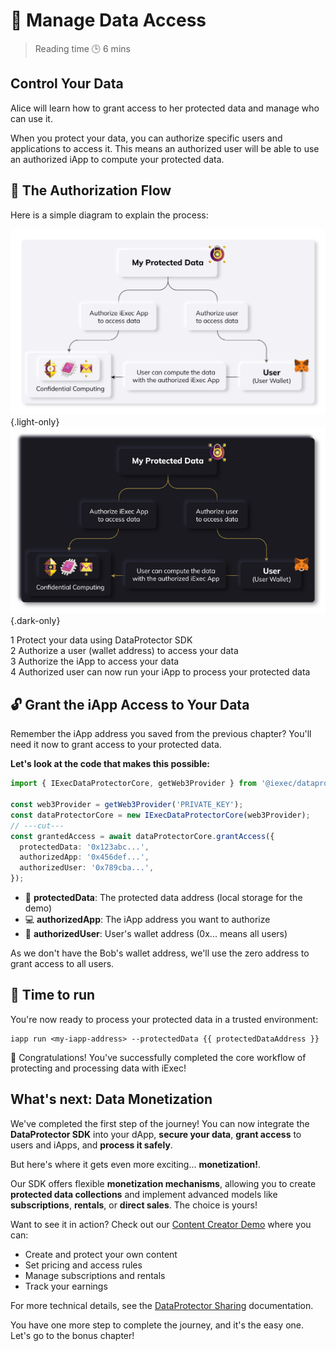 <script setup>
//TODO: Fix it
// import GrantAccess from '../../modules/helloWorld/GrantAccess.vue';
// import { useWalletConnection } from '../../hooks/useWalletConnection.vue';

// const { protectedDataAddress } = useWalletConnection();
</script>

# 🔑 Manage Data Access

> Reading time 🕒 6 mins

<div class="bg-gradient-to-r from-[#fcd15a] to-[#ffad4d] rounded-[6px] px-8 pb-4 text-gray-800 max-w-3xl mx-auto mb-6">
  <h2 class="text-2xl font-bold mt-0 border-none">Control Your Data</h2>
  <p>Alice will learn how to grant access to her protected data and manage who can use it.</p>
</div>

<div class="bg-gradient-to-r from-fuchsia-400/10 to-fuchsia-400/5 rounded-[6px] p-6 border-l-4 border-fuchsia-700 mb-6">
  <p class="m-0!">When you protect your data, you can authorize specific <span class="text-fuchsia-700 font-semibold">users</span> and <span class="text-fuchsia-700 font-semibold">applications</span> to access it. This means an authorized user will be able to use an authorized iApp to compute your protected data.</p>
</div>

## 🔐 The Authorization Flow

Here is a simple diagram to explain the process:

![alt](/assets/hello-world/process_light.png){.light-only}
![alt](/assets/hello-world/process_dark.png){.dark-only}

<div class="flex flex-col gap-2.5 my-6">
  <div class="flex items-center gap-3">
    <span class="bg-gray-950 text-sm text-white w-6 h-6 rounded-full flex items-center justify-center font-medium">1</span>
    <span>Protect your data using DataProtector SDK</span>
  </div>
  <div class="flex items-center gap-3">
    <span class="bg-gray-950 text-sm text-white w-6 h-6 rounded-full flex items-center justify-center font-medium">2</span>
    <span>Authorize a user (wallet address) to access your data</span>
  </div>
  <div class="flex items-center gap-3">
    <span class="bg-gray-950 text-sm text-white w-6 h-6 rounded-full flex items-center justify-center font-medium">3</span>
    <span>Authorize the iApp to access your data</span>
  </div>
  <div class="flex items-center gap-3">
    <span class="bg-gray-950 text-sm text-white w-6 h-6 rounded-full flex items-center justify-center font-medium">4</span>
    <span>Authorized user can now run your iApp to process your protected data</span>
  </div>
</div>

## 🔓 Grant the iApp Access to Your Data

<div class="bg-gradient-to-r from-fuchsia-400/10 to-fuchsia-400/5 rounded-[6px] p-6 border-l-4 border-fuchsia-700 mb-6">
  <p class="m-0!">Remember the <span class="text-fuchsia-700 font-semibold">iApp address</span> you saved from the previous chapter? You'll need it now to grant access to your protected data.</p>
</div>

<GrantAccess />

**Let's look at the code that makes this possible:**

```ts twoslash
import { IExecDataProtectorCore, getWeb3Provider } from '@iexec/dataprotector';

const web3Provider = getWeb3Provider('PRIVATE_KEY');
const dataProtectorCore = new IExecDataProtectorCore(web3Provider);
// ---cut---
const grantedAccess = await dataProtectorCore.grantAccess({
  protectedData: '0x123abc...',
  authorizedApp: '0x456def...',
  authorizedUser: '0x789cba...',
});
```

- 📄 **protectedData**: The protected data address (local storage for the demo)
- 💻 **authorizedApp**: The iApp address you want to authorize
- 👤 **authorizedUser**: User's wallet address (0x... means all users)

<div class="bg-gradient-to-r from-fuchsia-400/10 to-fuchsia-400/5 rounded-[6px] p-6 border-l-4 border-fuchsia-700 mb-6">
  <p class="m-0!">As we don't have the Bob's wallet address, we'll use the zero address to grant access to all users.</p>
</div>

## 🏃 Time to run

You're now ready to process your protected data in a trusted environment:

```sh-vue
iapp run <my-iapp-address> --protectedData {{ protectedDataAddress }}
```

<div class="bg-gradient-to-r from-green-400/10 to-green-400/5 rounded-[6px] p-6 border-l-4 border-green-600 mb-6">
  <p class="m-0!">🎉 Congratulations! You've successfully completed the core workflow of protecting and processing data with iExec!</p>
</div>

## What's next: Data Monetization

We've completed the first step of the journey! You can now integrate the
**DataProtector SDK** into your dApp, **secure your data**, **grant access** to
users and iApps, and **process it safely**.

But here's where it gets even more exciting... **monetization!**.

Our SDK offers flexible **monetization mechanisms**, allowing you to create
**protected data collections** and implement advanced models like
**subscriptions**, **rentals**, or **direct sales**. The choice is yours!

Want to see it in action? Check out our
[Content Creator Demo](https://demo.iex.ec/content-creator/) where you can:

- Create and protect your own content
- Set pricing and access rules
- Manage subscriptions and rentals
- Track your earnings

For more technical details, see the
[DataProtector Sharing](../../tools/dataProtector/dataProtectorSharing.html)
documentation.

<div class="bg-gradient-to-r from-green-400/10 to-green-400/5 rounded-[6px] p-6 border-l-4 border-green-600 mb-6">
    <p class="m-0!">You have one more step to complete the journey, and it's the easy one. Let's go to the bonus chapter!</p>
</div>
